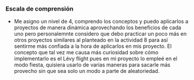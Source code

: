 ### Escala de comprensión

* Me asigno un nivel de 4, comprendo los conceptos y puedo aplicarlos a proyectos de manera dinámica aprovechando los beneficios de cada uno pero personalemnte considero que debo practicar
un poco más en otros proyectos similares al planteado en la actividad 8 para así sentirme más confiada a la hora de aplicarlos en mis proyecto. El concepto que tal vez me causa más
curiosidad sobre cómo implementarlo es el Lévy flight pues en mi proyecto lo empleé en el modo fiesta, quisiera usarlo de varias maneras para sacarle más provecho sin que sea solo un modo
a parte de aleatoriedad.
